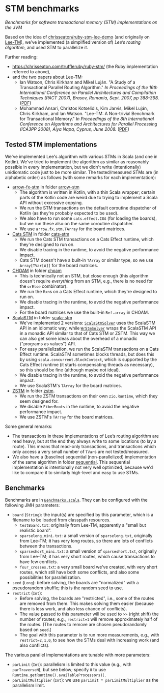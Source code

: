 <!--

   © 2023-2024 Nokia
   Licensed under the Apache License 2.0
   SPDX-License-Identifier: Apache-2.0

-->

# STM benchmarks

*Benchmarks for software transactional memory (STM) implementations on the JVM*

Based on the idea of [chrisseaton/ruby-stm-lee-demo](https://github.com/chrisseaton/ruby-stm-lee-demo)
(and originally on [Lee-TM](https://apt.cs.manchester.ac.uk/projects/TM/LeeBenchmark/)),
we've implemented (a simplified version of) *Lee’s routing algorithm*, and used STM to parallelize it.

Further reading:

- https://chrisseaton.com/truffleruby/ruby-stm/ (the Ruby implementation referred to above),
- and the two papers about Lee-TM:
  - Ian Watson, Chris Kirkham and Mikel Luján.
    "A Study of a Transactional Parallel Routing Algorithm."
    _In Proceedings of the 16th International Conference on Parallel Architectures and Compilation Techniques (PACT 2007),
    Brasov, Romania, Sept. 2007, pp 388-398._
    ([PDF](https://apt.cs.manchester.ac.uk/apt/projects/TM/LeeRouting/lee-TM-pact2007.pdf))
  - Mohammad Ansari, Christos Kotselidis, Kim Jarvis, Mikel Luján, Chris Kirkham, and Ian Watson.
    "Lee-TM: A Non-trivial Benchmark for Transactional Memory."
    _In Proceedings of the 8th International Conference on Algorithms and Architectures for Parallel Processing (ICA3PP 2008),
    Aiya Napa, Cyprus, June 2008._
    ([PDF](https://apt.cs.manchester.ac.uk/apt/people/ansarim/papers/pdfs/ica3pp08-ansari.pdf))

## Tested STM implementations

We've implemented Lee's algorithm with various STMs in Scala (and one in Kotlin). We've tried to
implement the algorithm as similar as reasonably possible in every implementation, but we didn't
write (intentionally) unidiomatic code just to be more similar. The tested/measured STMs are (in
alphabetic order) as follows (with some remarks for each implementation):

- [arrow-fx-stm](https://arrow-kt.io/learn/coroutines/stm) in folder [arrow-stm](/arrow-stm)
  - The algorithm is written in Kotlin, with a thin Scala wrapper; certain parts of the Kotlin
    code are weird due to trying to implement a Scala API without excessive copying.
  - We run the STM transactions on the default coroutine dispatcher of Kotlin (as they're
    probably expected to be used).
  - We also have to run some `cats.effect.IO`s (for loading the boards), but we run these
    also on the same coroutine dispatcher.
  - We use `arrow.fx.stm.TArray` for the board matrices.
- [Cats STM](https://github.com/TimWSpence/cats-stm) in folder [cats-stm](/cats-stm)
  - We run the Cats STM transactions on a Cats Effect runtime, which they're designed to run on.
  - We disable tracing in the runtime, to avoid the negative performance impact.
  - Cats STM doesn't have a built-in `TArray` or similar type, so we use `Array[TVar[A]]` for the
    board matrices.
- [CHOAM](https://github.com/durban/choam) in folder [choam](/choam)
  - This is technically not an STM, but close enough (this algorithm doesn't require
    _everything_ from an STM, e.g., there is no need for the `orElse` combinator).
  - We run the `Rxn`s on a Cats Effect runtime, which they're designed to run on.
  - We disable tracing in the runtime, to avoid the negative performance impact.
  - For the board matrices we use the built-in `Ref.array` in CHOAM.
- [ScalaSTM](https://github.com/scala-stm/scala-stm) in folder [scala-stm](/scala-stm)
  - We've implemented 2 versions:
    [`ScalaStmSolver`](scala-stm/src/main/scala/com/nokia/stmbenchmark/scalastm/ScalaStmSolver.scala)
    uses the ScalaSTM API in an idiomatic way, while
    [`WrStmSolver`](scala-stm/src/main/scala/com/nokia/stmbenchmark/scalastm/WrStmSolver.scala)
    wraps the ScalaSTM API in a monadic API similar to that of Cats STM or ZSTM. This way
    we can also get some ideas about the overhead of a monadic ("programs as values") API.
  - For easy parallelization, we run the ScalaSTM transactions on a Cats Effect runtime.
    ScalaSTM sometimes blocks threads, but does this by using `scala.concurrent.BlockContext`,
    which is supported by the Cats Effect runtime (it starts compensating threads as necessary),
    so this should be fine (although maybe not ideal).
  - We disable tracing in the runtime, to avoid the negative performance impact.
  - We use ScalaSTM's `TArray` for the board matrices.
- [ZSTM](https://github.com/zio/zio/tree/series/2.x/core/shared/src/main/scala/zio/stm) in folder [zstm](/zstm).
  - We run the ZSTM transactions on their own `zio.Runtime`, which they seem designed for.
  - We disable `FiberRoots` in the runtime, to avoid the negative performance impact.
  - We use ZSTM's `TArray` for the board matrices.

Some general remarks:

- The transactions in these implementations of Lee’s routing algorithm are read heavy,
  but at the end they always write to some locations (to lay a route). This means that
  read-only transactions, and transactions which only access a very small number of
  `TVar`s are not tested/measured.
- We also have a (baseline) sequential (non-parallelized) implementation of the same algorithm in folder
  [sequential](/sequential). This sequential implementation is intentionally not very well optimized,
  because we'd like to compare it to similarly high-level and easy to use STMs.

## Benchmarks

Benchmarks are in [`Benchmarks.scala`](benchmarks/src/main/scala/com/nokia/stmbenchmark/benchmarks/Benchmarks.scala).
They can be configured with the following JMH parameters:

- `board` (`String`): the input(s) are specified by this parameter, which is a filename to be loaded from classpath resources.
  - `testBoard.txt`: originally from Lee-TM, apparently a "small but realistic board".
  - `sparselong_mini.txt`: a small version of `sparselong.txt`, originally from Lee-TM;
    it has very long routes, so there are lots of conflicts between the transactions.
  - `sparseshort_mini.txt`: a small version of `sparseshort.txt`, originally from Lee-TM;
    it has very short routes, which cause transactions to have few conflicts.
  - `four_crosses.txt`: a very small board we've created, with very short routes, which still
    have both some conflicts, and also some possibilities for parallelization.
- `seed` (`Long`): before solving, the boards are "normalized" with a pseudorandom shuffle; this is the random seed to use.
- `restrict` (`Int`):
  - Before solving, the boards are "restricted", i.e., some of the routes are removed from them.
    This makes solving them easier (because there is less work, and also less chance of conflicts).
  - The value passed to this parameter will be used to `>>` (right shift) the number of routes;
    e.g., `restrict=1` will remove approximately half of the routes. (The routes to remove are
    chosen pseudorandomly based on `seed`.)
  - The goal with this parameter is to run more measurements, e.g., with `restrict=2,1,0`, to see
    how the STMs deal with increasing work (and also conflicts).

The various parallel implementations are tunable with more parameters:

- `parLimit` (`Int`): parallelism is limited to this value (e.g., with `parTraverseN`), but see below; specify `0` to use
  `Runtime.getRuntime().availableProcessors()`.
- `parLimitMultiplier` (`Int`): we use `parLimit * parLimitMultiplier` as the parallelism limit.
